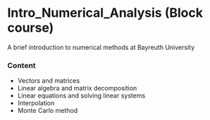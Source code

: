 # Intro_Numerical_Analysis (Block course)
A brief introduction to numerical methods at Bayreuth University

### Content

- Vectors and matrices
- Linear algebra and matrix decomposition
- Linear equations and solving linear systems
- Interpolation
- Monte Carlo method

